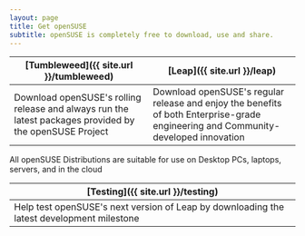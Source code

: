 ```yaml
---
layout: page
title: Get openSUSE
subtitle: openSUSE is completely free to download, use and share. 
---
```

| [Tumbleweed]({{ site.url }}/tumbleweed) | [Leap]({{ site.url }}/leap) |
| --------------------------------------- | --------------------------- |
| Download openSUSE's rolling release and always run the latest packages provided by the openSUSE Project | Download openSUSE's regular release and enjoy the benefits of both Enterprise-grade engineering and Community-developed innovation |

All openSUSE Distributions are suitable for use on Desktop PCs, laptops, servers, and in the cloud

| [Testing]({{ site.url }}/testing) |
| --------------------------------- |
| Help test openSUSE's next version of Leap by downloading the latest development milestone |

